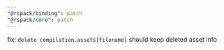 ```yaml
---
"@rspack/binding": patch
"@rspack/core": patch
---
```


fix: `delete compilation.assets[filename]` should keep deleted asset info
